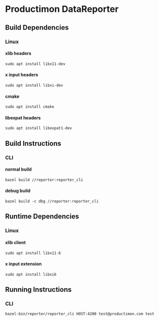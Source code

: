 # Productimon DataReporter

## Build Dependencies

### Linux

#### xlib headers

`sudo apt install libx11-dev`

#### x input headers

`sudo apt install libxi-dev`

#### cmake

`sudo apt install cmake`

#### libexpat headers

`sudo apt install libexpat1-dev`

## Build Instructions

### CLI

#### normal build

`bazel build //reporter:reporter_cli`

#### debug build

`bazel build -c dbg //reporter:reporter_cli`

## Runtime Dependencies

### Linux

#### xlib client

`sudo apt install libx11-6`

#### x input extension

`sudo apt install libxi6`

## Running Instructions

### CLI

`bazel-bin/reporter/reporter_cli HOST:4200 test@productimon.com test`
